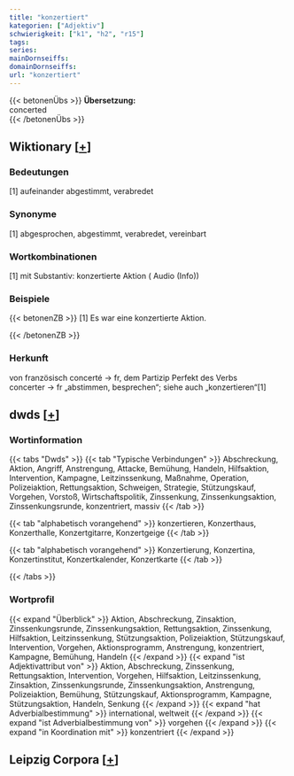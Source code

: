 ```yaml
---
title: "konzertiert"
kategorien: ["Adjektiv"]
schwierigkeit: ["k1", "h2", "r15"]
tags:
series:
mainDornseiffs:
domainDornseiffs:
url: "konzertiert"
---
```


{{< betonenÜbs >}}
**Übersetzung:**  
concerted  
{{< /betonenÜbs >}}

## Wiktionary [[+](https://de.wiktionary.org/wiki/konzertiert)]

### Bedeutungen
[1] aufeinander abgestimmt, verabredet  

### Synonyme
[1] abgesprochen, abgestimmt, verabredet, vereinbart  

### Wortkombinationen
[1] mit Substantiv: konzertierte Aktion ( Audio (Info))  

### Beispiele
{{< betonenZB >}}
[1] Es war eine konzertierte Aktion.  

{{< /betonenZB >}}
### Herkunft
von französisch concerté → fr, dem Partizip Perfekt des Verbs concerter → fr „abstimmen, besprechen“; siehe auch „konzertieren“[1]  



## dwds [[+](https://www.dwds.de/wb/konzertiert)]

### Wortinformation
{{< tabs "Dwds" >}}
{{< tab "Typische Verbindungen" >}}
Abschreckung, Aktion, Angriff, Anstrengung, Attacke, Bemühung, Handeln, Hilfsaktion, Intervention, Kampagne, Leitzinssenkung, Maßnahme, Operation, Polizeiaktion, Rettungsaktion, Schweigen, Strategie, Stützungskauf, Vorgehen, Vorstoß, Wirtschaftspolitik, Zinssenkung, Zinssenkungsaktion, Zinssenkungsrunde, konzentriert, massiv
{{< /tab >}}

{{< tab "alphabetisch vorangehend" >}}
konzertieren, Konzerthaus, Konzerthalle, Konzertgitarre, Konzertgeige
{{< /tab >}}

{{< tab "alphabetisch vorangehend" >}}
Konzertierung, Konzertina, Konzertinstitut, Konzertkalender, Konzertkarte
{{< /tab >}}

{{< /tabs >}}

### Wortprofil
{{< expand "Überblick" >}} Aktion, Abschreckung, Zinsaktion, Zinssenkungsrunde, Zinssenkungsaktion, Rettungsaktion, Zinssenkung, Hilfsaktion, Leitzinssenkung, Stützungsaktion, Polizeiaktion, Stützungskauf, Intervention, Vorgehen, Aktionsprogramm, Anstrengung, konzentriert, Kampagne, Bemühung, Handeln {{< /expand >}}
{{< expand "ist Adjektivattribut von" >}} Aktion, Abschreckung, Zinssenkung, Rettungsaktion, Intervention, Vorgehen, Hilfsaktion, Leitzinssenkung, Zinsaktion, Zinssenkungsrunde, Zinssenkungsaktion, Anstrengung, Polizeiaktion, Bemühung, Stützungskauf, Aktionsprogramm, Kampagne, Stützungsaktion, Handeln, Senkung {{< /expand >}}
{{< expand "hat Adverbialbestimmung" >}} international, weltweit {{< /expand >}}
{{< expand "ist Adverbialbestimmung von" >}} vorgehen {{< /expand >}}
{{< expand "in Koordination mit" >}} konzentriert {{< /expand >}}

## Leipzig Corpora [[+](https://corpora.uni-leipzig.de/en/res?word=konzertiert&corpusId=deu_newscrawl-public_2018)]

